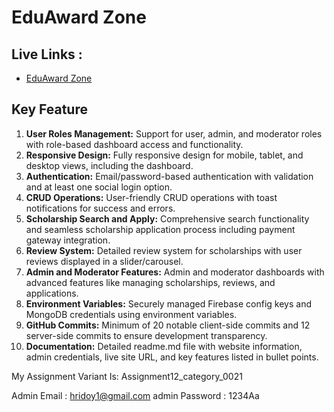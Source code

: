 # EduAward Zone

## Live Links :
- [EduAward Zone](https://edu-award-zone.web.app/) 

## Key Feature

1. **User Roles Management:** Support for user, admin, and moderator roles with role-based dashboard access and functionality.
2. **Responsive Design:** Fully responsive design for mobile, tablet, and desktop views, including the dashboard.
3. **Authentication:** Email/password-based authentication with validation and at least one social login option.
4. **CRUD Operations:** User-friendly CRUD operations with toast notifications for success and errors.
5. **Scholarship Search and Apply:** Comprehensive search functionality and seamless scholarship application process including payment gateway integration.
6. **Review System:** Detailed review system for scholarships with user reviews displayed in a slider/carousel.
7. **Admin and Moderator Features:** Admin and moderator dashboards with advanced features like managing scholarships, reviews, and applications.
8. **Environment Variables:** Securely managed Firebase config keys and MongoDB credentials using environment variables.
9. **GitHub Commits:** Minimum of 20 notable client-side commits and 12 server-side commits to ensure development transparency.
10. **Documentation:** Detailed readme.md file with website information, admin credentials, live site URL, and key features listed in bullet points.


My Assignment Variant Is: Assignment12_category_0021

Admin Email : hridoy1@gmail.com
admin Password : 1234Aa